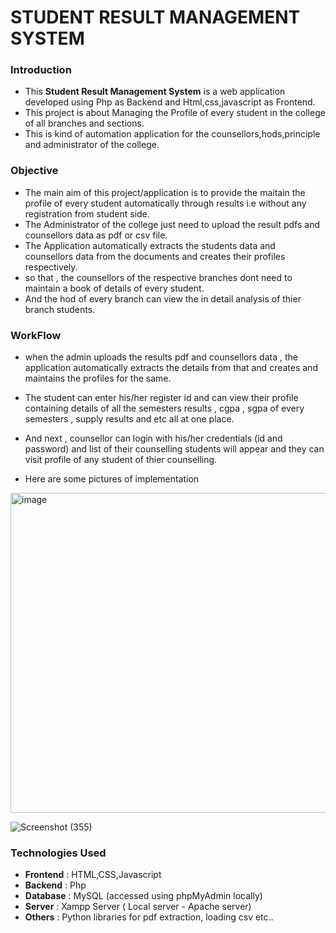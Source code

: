 # STUDENT RESULT MANAGEMENT SYSTEM 

### Introduction
- This **Student Result Management System** is a web application developed using Php as Backend and Html,css,javascript as Frontend.
- This project is about Managing the Profile of every student in the college of all branches and sections.
- This is kind of automation application for the counsellors,hods,principle and administrator of the college.

### Objective
- The main aim of this project/application is to provide the maitain the profile of every student automatically through results i.e without any registration from student side.
- The Administrator of the college just need to upload the result pdfs and counsellors data as pdf or csv file.
- The Application automatically extracts the students data and counsellors data from the documents and creates their profiles respectively.
- so that , the counsellors of the respective branches dont need to maintain a book of details of every student.
- And the hod of every branch can view the in detail analysis of thier branch students.

### WorkFlow 
- when the admin uploads the results pdf and counsellors data , the application automatically extracts the details from that and creates and maintains the profiles for the same.
- The student can enter his/her register id and can view their profile containing details of all the semesters results , cgpa , sgpa of every semesters , supply results and etc all at one place.
- And next , counsellor can login with his/her credentials (id and password) and list of their counselling students will appear and they can visit profile of any student of thier counselling.

- Here are some pictures of implementation
<img width="512" alt="image" src="https://github.com/sureshmrd/Student_result_management/assets/123853377/7551733d-6193-47ea-a1a3-e3e1f9aad88b">

![Screenshot (355)](https://github.com/sureshmrd/Student_result_management/assets/123853377/5528d6e9-6371-4dfa-955a-ccabbed03ebe)

### Technologies Used
- **Frontend** : HTML,CSS,Javascript
- **Backend**  : Php
- **Database** : MySQL (accessed using phpMyAdmin locally)
- **Server**   : Xampp Server ( Local server - Apache server)
- **Others**   : Python libraries for pdf extraction, loading csv etc..
